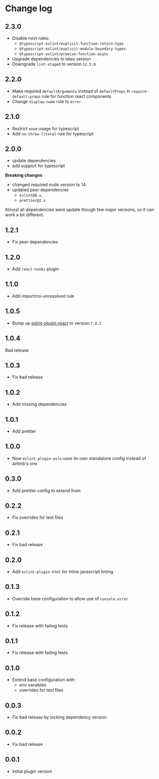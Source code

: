 # Change log

## 2.3.0

- Disable next rules:
  - `@typescript-eslint/explicit-function-return-type`
  - `@typescript-eslint/explicit-module-boundary-types`
  - `@typescript-eslint/promise-function-async`
- Upgrade dependencies to lates version
- Downgrade `lint-staged` to version `12.5.0`

## 2.2.0

- Make required `defaultArguments` instead of `defaultProps` in `require-default-props` rule for function react components
- Change `display-name` rule to `error`

## 2.1.0

- Restrict `enum` usage for typescript
- Add `no-throw-literal` rule for typescript

## 2.0.0

- update dependencies
- add support for typescript

**Breaking changes**

- changed required node version to 14.
- updated peer dependencies
  - `eslint@8.x`,
  - `prettier@2.x`

Almost all dependencies were update though few major versions,
so it can work a bit different.

## 1.2.1

- Fix peer dependencies

## 1.2.0

- Add `react-hooks` plugin

## 1.1.0

- Add import/no-unresolved rule

## 1.0.5

- Bump up [eslint-plugin-react](https://github.com/yannickcr/eslint-plugin-react/)
  to version `7.8.2`

## 1.0.4

Bad release

## 1.0.3

- Fix bad release

## 1.0.2

- Add missing dependencies

## 1.0.1

- Add prettier

## 1.0.0

- Now `eslint-plugin-yola` uses its own standalone config instead of airbnb's one

## 0.3.0

- Add prettier config to extend from

## 0.2.2

- Fix overrides for test files

## 0.2.1

- Fix bad release

## 0.2.0

- Add `eslint-plugin-html` for inline javascript linting

## 0.1.3

- Override base configuration to allow use of `console.error`

## 0.1.2

- Fix release with failing tests

## 0.1.1

- Fix release with failing tests

## 0.1.0

- Extend base configuration with:
  - env variables
  - overrides for test files

## 0.0.3

- Fix bad release by locking dependency version

## 0.0.2

- Fix bad release

## 0.0.1

- Initial plugin version
